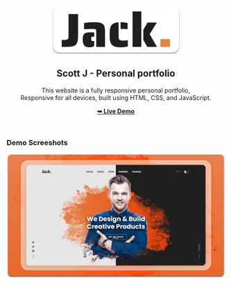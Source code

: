 <div align="center">
  <br />
  <br />
  
  <img src="./readme-images/project-logo.png" />

  <h2 align="center">Scott J - Personal portfolio</h2>

This website is a fully responsive personal portfolio, <br />Responsive for all devices, built using HTML, CSS, and JavaScript.

<a href="https://ScottBiscuit.github.io/"><strong>➥ Live Demo</strong></a>

</div>

<br />

### Demo Screeshots

![Scott J. Portfolio Desktop Demo](./readme-images/desktop.png "Desktop Demo")
